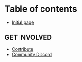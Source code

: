 # Table of contents

* [Initial page](README.md)

## GET INVOLVED

* [Contribute](get-involved/contribute.md)
* [Community Discord](https://discord.com/invite/9ZAqmhyRzK)

